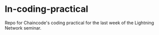 # ln-coding-practical
Repo for Chaincode's coding practical for the last week of the Lightning Network seminar.
